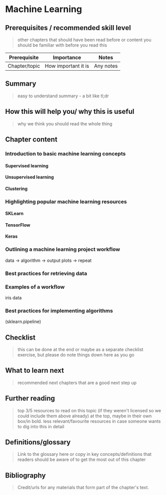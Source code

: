 # Machine Learning

## Prerequisites / recommended skill level
> other chapters that should have been read before or content you should be familiar with before you read this

| Prerequisite | Importance | Notes |
| -------------|----------|------|
| Chapter/topic | How important it is | Any notes |

## Summary
> easy to understand summary - a bit like tl;dr

## How this will help you/ why this is useful
> why we think you should read the whole thing

## Chapter content
### Introduction to basic machine learning concepts

#### Supervised learning

#### Unsupervised learning

#### Clustering

### Highlighting popular machine learning resources

#### SKLearn

#### TensorFlow

#### Keras 

### Outlining a machine learning project workflow
data -> algorithm -> output plots -> repeat

### Best practices for retrieving data

### Examples of a workflow
iris data

### Best practices for implementing algorithms
(sklearn.pipeline)

## Checklist
> this can be done at the end or maybe as a separate checklist exercise, but please do note things down here as you go

## What to learn next
> recommended next chapters that are a good next step up

## Further reading
> top 3/5 resources to read on this topic (if they weren't licensed so we could include them above already) at the top, maybe in their own box/in bold.
> less relevant/favourite resources in case someone wants to dig into this in detail

## Definitions/glossary
> Link to the glossary here or copy in key concepts/definitions that readers should be aware of to get the most out of this chapter

## Bibliography
> Credit/urls for any materials that form part of the chapter's text.
